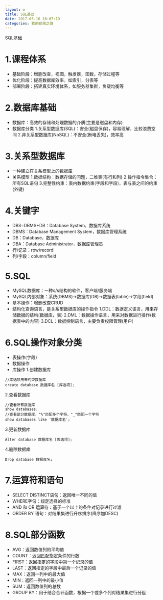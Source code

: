 ```yaml
---
layout: w
title: SQL基础
date: 2017-05-16 16:07:19
categories: 我的前端之路
---
```

SQL基础
<!--more-->
# 1.课程体系
- 基础阶段：增删改查，视图，触发器，函数，存储过程等
- 优化阶段：提高数据库效率，如索引，分表等
- 部署阶段：搭建真实环境体系，如服务器集群，负载均衡等

# 2.数据库基础
- 数据库：高效的存储和处理数据的介质(主要是磁盘和内存)
- 数据库分类
 1.关系型数据库(SQL)：安全(磁盘保存)，容易理解，比较浪费空间
 2.非关系型数据库(NoSQL)：不安全(断电丢失)，效率高

# 3.关系型数据库
- 一种建立在关系模型上的数据库
- 关系模型
 1.数据结构：数据存储的问题，二维表(有行和列)
 2.操作指令集合：所有SQL语句
 3.完整性约束：表内数据约束(字段和字段)，表与表之间的约束(外键)

# 4.关键字
- DBS=DBMS+DB：Database System，数据库系统
- DBMS：Database Management System，数据库管理系统
- DB：Database，数据库
- DBA：Database Administrator，数据库管理员
- 行/记录：row/record
- 列/字段：column/field

# 5.SQL
- MySQL数据库：一种c/s结构的软件，客户端/服务端
- MySQL内部对象：系统(DBMS)->数据库(DB)->数据表(table)->字段(field)
- 基本操作：增删改查CRUD
- 结构化查询语言，是关系型数据库的操作指令
 1.DDL：数据定义语言，用来存储数据的结构(数据库，表)
 2.DML：数据操作语言，用来对数据进行操作(数据表中的内容)
 3.DCL：数据控制语言，主要负责权限管理(用户)

# 6.SQL操作对象分类
- 表操作(字段)
- 数据操作
- 库操作
 1.创建数据库
```
//库选项用来约束数据库
create database 数据库名 [库选项];
```
 2.查看数据库
```
//查看所有数据库
show databases;
//查看部分数据库，"%"匹配多个字符，"_"匹配一个字符
show databases like '数据库名';
```
 3.更新数据库
```
Alter database 数据库名 [库选项];
```
 4.删除数据库
```
Drop database 数据库名;
```

# 7.运算符和语句
- SELECT DISTINCT语句：返回唯一不同的值
- WHERE字句：规定选择的标准
- AND 和 OR 运算符：基于一个以上的条件对记录进行过滤
- ORDER BY 语句：对结果集进行升序排序(降序加DESC)

# 8.SQL部分函数
- AVG：返回数值列的平均值
- COUNT：返回匹配指定条件的行数
- FIRST：返回指定的字段中第一个记录的值
- LAST：返回指定的字段中最后一个记录的值
- MAX：返回一列中的最大值
- MIN：返回一列中的最小值
- SUM：返回数值列的总数
- GROUP BY：用于结合合计函数，根据一个或多个列对结果集进行分组
